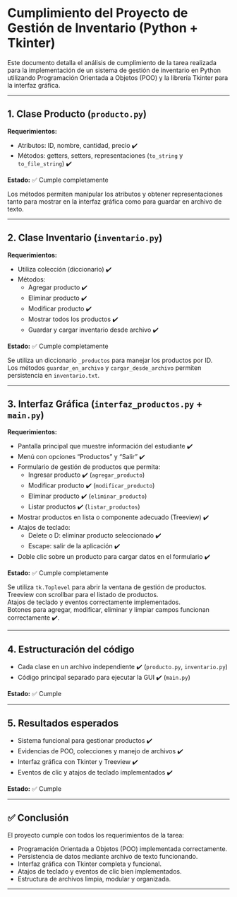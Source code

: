 # Cumplimiento del Proyecto de Gestión de Inventario (Python + Tkinter)

Este documento detalla el análisis de cumplimiento de la tarea realizada para la implementación de un sistema de gestión de inventario en Python utilizando Programación Orientada a Objetos (POO) y la librería Tkinter para la interfaz gráfica.

---

## 1. Clase Producto (`producto.py`)

**Requerimientos:**
- Atributos: ID, nombre, cantidad, precio ✔️
- Métodos: getters, setters, representaciones (`to_string` y `to_file_string`) ✔️

**Estado:** ✅ Cumple completamente  

Los métodos permiten manipular los atributos y obtener representaciones tanto para mostrar en la interfaz gráfica como para guardar en archivo de texto.

---

## 2. Clase Inventario (`inventario.py`)

**Requerimientos:**
- Utiliza colección (diccionario) ✔️
- Métodos:
  - Agregar producto ✔️
  - Eliminar producto ✔️
  - Modificar producto ✔️
  - Mostrar todos los productos ✔️
  - Guardar y cargar inventario desde archivo ✔️

**Estado:** ✅ Cumple completamente  

Se utiliza un diccionario `_productos` para manejar los productos por ID.  
Los métodos `guardar_en_archivo` y `cargar_desde_archivo` permiten persistencia en `inventario.txt`.

---

## 3. Interfaz Gráfica (`interfaz_productos.py` + `main.py`)

**Requerimientos:**
- Pantalla principal que muestre información del estudiante ✔️
- Menú con opciones “Productos” y “Salir” ✔️
- Formulario de gestión de productos que permita:
  - Ingresar producto ✔️ (`agregar_producto`)
  - Modificar producto ✔️ (`modificar_producto`)
  - Eliminar producto ✔️ (`eliminar_producto`)
  - Listar productos ✔️ (`listar_productos`)
- Mostrar productos en lista o componente adecuado (Treeview) ✔️
- Atajos de teclado:
  - Delete o D: eliminar producto seleccionado ✔️
  - Escape: salir de la aplicación ✔️
- Doble clic sobre un producto para cargar datos en el formulario ✔️

**Estado:** ✅ Cumple completamente  

Se utiliza `tk.Toplevel` para abrir la ventana de gestión de productos.  
Treeview con scrollbar para el listado de productos.  
Atajos de teclado y eventos correctamente implementados.  
Botones para agregar, modificar, eliminar y limpiar campos funcionan correctamente ✔️.

---

## 4. Estructuración del código

- Cada clase en un archivo independiente ✔️ (`producto.py`, `inventario.py`)
- Código principal separado para ejecutar la GUI ✔️ (`main.py`)

**Estado:** ✅ Cumple

---

## 5. Resultados esperados

- Sistema funcional para gestionar productos ✔️
- Evidencias de POO, colecciones y manejo de archivos ✔️
- Interfaz gráfica con Tkinter y Treeview ✔️
- Eventos de clic y atajos de teclado implementados ✔️

**Estado:** ✅ Cumple

---

## ✅ Conclusión

El proyecto cumple con todos los requerimientos de la tarea:

- Programación Orientada a Objetos (POO) implementada correctamente.  
- Persistencia de datos mediante archivo de texto funcionando.  
- Interfaz gráfica con Tkinter completa y funcional.  
- Atajos de teclado y eventos de clic bien implementados.  
- Estructura de archivos limpia, modular y organizada.

---


